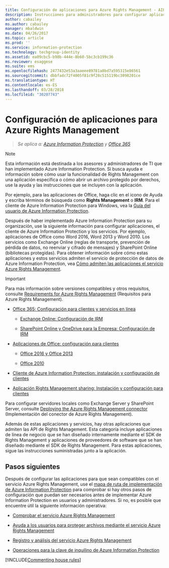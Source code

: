 ```yaml
---
title: Configuración de aplicaciones para Azure Rights Management - AIP
description: Instrucciones para administradores para configurar aplicaciones y servicios para admitir el servicio de protección de Azure Rights Management para Azure Information Protection. Por ejemplo, aplicaciones de Office, como Word 2013 y Word 2010, y servicios, como Exchange Online (reglas de transporte, prevención de pérdida de datos, no reenviar y cifrado de mensajes) y SharePoint Online (bibliotecas protegidas).
author: cabailey
ms.author: cabailey
manager: mbaldwin
ms.date: 04/26/2017
ms.topic: article
ms.prod: ''
ms.service: information-protection
ms.technology: techgroup-identity
ms.assetid: ea09cbc5-b98b-444e-8b60-5bc3cb199c36
ms.reviewer: esaggese
ms.suite: ems
ms.openlocfilehash: 2477432e53a3aaeee89781a8bd7a595315e86561
ms.sourcegitcommit: dbbfadc72f4005f81c9f28c515119bc3098201ce
ms.translationtype: HT
ms.contentlocale: es-ES
ms.lasthandoff: 03/28/2018
ms.locfileid: "30207743"
---
```

# <a name="configuring-applications-for-azure-rights-management"></a>Configuración de aplicaciones para Azure Rights Management

>*Se aplica a: [Azure Information Protection](https://azure.microsoft.com/pricing/details/information-protection) y [Office 365](http://download.microsoft.com/download/E/C/F/ECF42E71-4EC0-48FF-AA00-577AC14D5B5C/Azure_Information_Protection_licensing_datasheet_EN-US.pdf)*

> [!NOTE]
> Esta información está destinada a los asesores y administradores de TI que han implementado Azure Information Protection. Si busca ayuda e información sobre cómo usar la funcionalidad de Rights Management con una aplicación específica o cómo abrir un archivo protegido por derechos, use la ayuda y las instrucciones que se incluyen con la aplicación.
>
> Por ejemplo, para las aplicaciones de Office, haga clic en el icono de Ayuda y escriba términos de búsqueda como **Rights Management** o **IRM**. Para el cliente de Azure Information Protection para Windows, vea la [Guía del usuario de Azure Information Protection](../rms-client/client-user-guide.md).

Después de haber implementado Azure Information Protection para su organización, use la siguiente información para configurar aplicaciones, el cliente de Azure Information Protection y los servicios. Por ejemplo, aplicaciones de Office como Word 2016, Word 2013 y Word 2010. Los servicios como Exchange Online (reglas de transporte, prevención de pérdida de datos, no reenviar y cifrado de mensajes) y SharePoint Online (bibliotecas protegidas). Para obtener información sobre cómo estas aplicaciones y estos servicios admiten el servicio de protección de datos de Azure Information Protection, vea [Cómo admiten las aplicaciones el servicio Azure Rights Management](../understand-explore/applications-support.md).

> [!IMPORTANT]
> Para más información sobre versiones compatibles y otros requisitos, consulte [Requirements for Azure Rights Management](../get-started/requirements-azure-rms.md) (Requisitos para Azure Rights Management).

-   [Office 365: Configuración para clientes y servicios en línea](configure-office365.md)

    -   [Exchange Online: Configuración de IRM](configure-office365.md#exchange-online-irm-configuration)

    -   [SharePoint Online y OneDrive para la Empresa: Configuración de IRM](configure-office365.md#sharepoint-online-and-onedrive-for-business-irm-configuration)

- [Aplicaciones de Office: configuración para clientes](configure-office-apps.md)

    -   [Office 2016 y Office 2013](configure-office-apps.md#office-2016-and-office-2013)

    -   [Office 2010](configure-office-apps.md#office-2010)

-   [Cliente de Azure Information Protection: instalación y configuración de clientes](configure-sharing-app.md)

-   [Aplicación Rights Management sharing: Instalación y configuración para clientes](configure-sharing-app.md)


Para configurar servidores locales como Exchange Server y SharePoint Server, consulte [Deploying the Azure Rights Management connector](deploy-rms-connector.md) (Implementación del conector de Azure Rights Management).

Además de estas aplicaciones y servicios, hay otras aplicaciones que admiten las API de Rights Management. Esta categoría incluye aplicaciones de línea de negocio que se han diseñado internamente mediante el SDK de Rights Management y aplicaciones de proveedores de software que se han diseñado mediante el SDK de Rights Management. Para estas aplicaciones, sigue las instrucciones suministradas junto a la aplicación.

## <a name="next-steps"></a>Pasos siguientes
Después de configurar las aplicaciones para que sean compatibles con el servicio Azure Rights Management, use el [mapa de ruta de implementación de Azure Information Protection](../plan-design/deployment-roadmap.md) para comprobar si hay otros pasos de configuración que puedan ser necesarios antes de implementar Azure Information Protection en usuarios y administradores. Si no, es posible que encuentre útil la siguiente información operativa:

- [Comprobar el servicio Azure Rights Management](verify.md)

- [Ayuda a los usuarios para proteger archivos mediante el servicio Azure Rights Management](help-users.md)

- [Registro y análisis del servicio Azure Rights Management](log-analyze-usage.md)

- [Operaciones para la clave de inquilino de Azure Information Protection](operations-tenant-key.md)

[!INCLUDE[Commenting house rules](../includes/houserules.md)]

